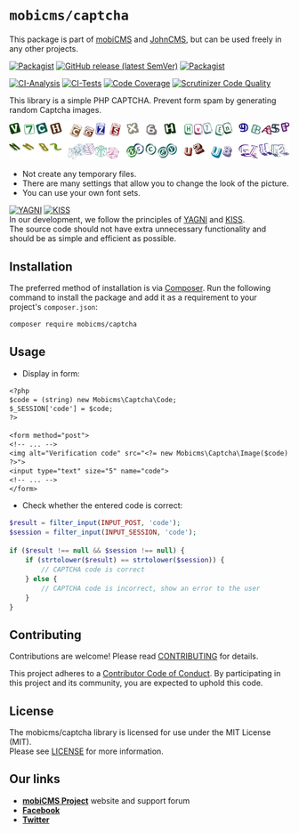 # `mobicms/captcha`

This package is part of [mobiCMS](https://github.com/mobicms/mobicms) and [JohnCMS](https://github.com/johncms/johncms),
but can be used freely in any other projects.

[![Packagist](https://img.shields.io/packagist/l/mobicms/captcha)](https://github.com/mobicms/captcha/blob/develop/LICENSE)
[![GitHub release (latest SemVer)](https://img.shields.io/github/v/release/mobicms/captcha)](https://github.com/mobicms/captcha/releases)
[![Packagist](https://img.shields.io/packagist/dt/mobicms/captcha)](https://packagist.org/packages/mobicms/captcha)

[![CI-Analysis](https://github.com/mobicms/captcha/workflows/Analysis/badge.svg)](https://github.com/mobicms/captcha/actions?query=workflow%3AAnalysis)
[![CI-Tests](https://github.com/mobicms/captcha/workflows/Tests/badge.svg)](https://github.com/mobicms/captcha/actions?query=workflow%3ATests)
[![Code Coverage](https://scrutinizer-ci.com/g/mobicms/captcha/badges/coverage.png)](https://scrutinizer-ci.com/g/mobicms/captcha/code-structure/master/code-coverage)
[![Scrutinizer Code Quality](https://scrutinizer-ci.com/g/mobicms/captcha/badges/quality-score.png)](https://scrutinizer-ci.com/g/mobicms/captcha)

This library is a simple PHP CAPTCHA. Prevent form spam by generating random Captcha images.

![Captchas examples](resources/example/captcha_example.png)

- Not create any temporary files.
- There are many settings that allow you to change the look of the picture.
- You can use your own font sets.

[![YAGNI](https://img.shields.io/badge/principle-YAGNI-blue.svg)](https://en.wikipedia.org/wiki/YAGNI)
[![KISS](https://img.shields.io/badge/principle-KISS-blue.svg)](https://en.wikipedia.org/wiki/KISS_principle)  
In our development, we follow the principles of [YAGNI](https://en.wikipedia.org/wiki/YAGNI) and [KISS](https://en.wikipedia.org/wiki/KISS_principle).  
The source code should not have extra unnecessary functionality and should be as simple and efficient as possible.

## Installation

The preferred method of installation is via [Composer](http://getcomposer.org). Run the following
command to install the package and add it as a requirement to your project's
`composer.json`:

```bash
composer require mobicms/captcha
```

## Usage

- Display in form:

```html+php
<?php
$code = (string) new Mobicms\Captcha\Code;
$_SESSION['code'] = $code;
?>

<form method="post">
<!-- ... -->
<img alt="Verification code" src="<?= new Mobicms\Captcha\Image($code) ?>">
<input type="text" size="5" name="code">
<!-- ... -->
</form>
```

- Check whether the entered code is correct:

```php
$result = filter_input(INPUT_POST, 'code');
$session = filter_input(INPUT_SESSION, 'code');

if ($result !== null && $session !== null) {
    if (strtolower($result) == strtolower($session)) {
        // CAPTCHA code is correct
    } else {
        // CAPTCHA code is incorrect, show an error to the user
    }
}
```


## Contributing

Contributions are welcome! Please read [CONTRIBUTING](https://github.com/mobicms/captcha/blob/develop/.github/CONTRIBUTING.md) for details.  

This project adheres to a [Contributor Code of Conduct](https://github.com/mobicms/captcha/blob/develop/.github/CODE_OF_CONDUCT.md).
By participating in this project and its community, you are expected to uphold this code.


## License

The mobicms/captcha library is licensed for use under the MIT License (MIT).  
Please see [LICENSE](https://github.com/mobicms/captcha/blob/master/LICENSE) for more information.


## Our links
- [**mobiCMS Project**](https://mobicms.org) website and support forum
- [**Facebook**](https://www.facebook.com/mobicms)
- [**Twitter**](https://twitter.com/mobicms)
